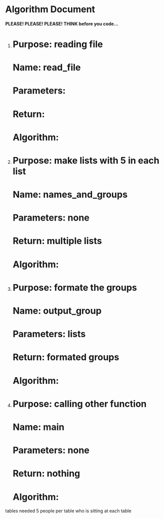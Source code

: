 # Algorithm Document
#### PLEASE! PLEASE! PLEASE! THINK before you code...


1. # Purpose: reading file
    # Name: read_file
    # Parameters: 
    # Return: 
    # Algorithm: 

2. # Purpose: make lists with 5 in each list
    # Name: names_and_groups
    # Parameters: none
    # Return: multiple lists
    # Algorithm:

3. # Purpose: formate the groups
    # Name: output_group
    # Parameters: lists
    # Return: formated groups
    # Algorithm:

4. # Purpose: calling other function
    # Name: main
    # Parameters: none
    # Return: nothing
    # Algorithm:



tables needed
5 people per table
who is sitting at each table